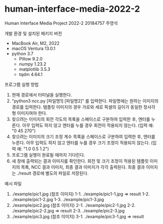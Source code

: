 # human-interface-media-2022-2
Human Interface Media Project 2022-2
20184757 주영석

개발 환경 및 설치된 패키지 버전
- MacBook Air, M2, 2022
- macOS Ventura 13.0.1
- python 3.7
	- Pillow 9.2.0
	- numpy 1.23.2
	- matplotlib 3.5.3
	- tqdm 4.64.1

프로그램 실행 방법
1. 현재 경로에서 터미널을 실행한다.
2. "python3 ncc.py [파일명1] [파일명2]" 를 입력한다. 파일명에는 원하는 이미지의 경로를 입력한다. 템플릿 이미지의 경우 가로와 세로 픽셀의 길이가 동일한 정사각형 이미지여야 한다.
3. 찾으려는 이미지의 회전 각도의 목록을 스페이스로 구분하여 입력한 후, 엔터를 누른다. 아무 입력도 하지 않고 엔터를 누를 경우 회전이 적용되지 않는다. (입력 예: "0 45 270")
4. 찾으려는 이미지의 크기 조정 계수 목록을 스페이스로 구분하여 입력한 후, 엔터를 누른다. 아무 입력도 하지 않고 엔터를 누를 경우 크기 조정이 적용되지 않는다. (입력 예: "1.0 0.5 1.2")
5. 프로그램 실행이 완료될 때까지 기다린다.
6. 새 창에 출력되는 결과 이미지를 확인한다. 회전 및 크기 조정이 적용된 템플릿 이미지의 목록, NCC 결과 이미지, 최종 결과 이미지가 각각 출력된다. 최종 결과 이미지는 ./result 경로에 별도의 파일로 저장된다.

예시 파일
1. ./example/pic1.jpg (참조 이미지)
	1-1. ./example/pic1-1.jpg => result
	1-2. ./example/pic1-2.jpg
	1-3. ./example/pic1-3.jpg
2. ./example/pic2.jpg (참조 이미지)
	2-1. ./example/pic2-1.jpg
	2-2. ./example/pic2-2.jpg => result
	2-3. ./example/pic2-3.jpg
3. ./example/pic3.jpg (참조 이미지)
	3-1. ./example/pic3-1.jpg => result